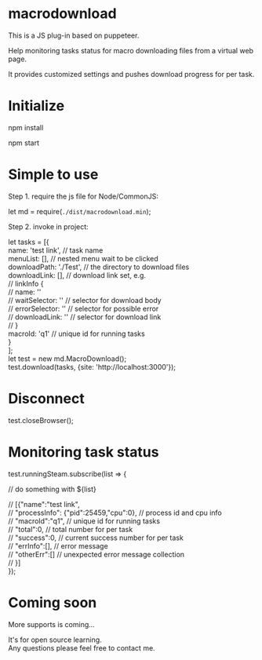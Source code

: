 # macrodownload
This is a JS plug-in based on puppeteer.   

Help monitoring tasks status for macro downloading files from a virtual web page.  

It provides customized settings and pushes download progress for per task.  

# Initialize

npm install  

npm start  

# Simple to use

Step 1. require the js file for Node/CommonJS:    

let md = require(`./dist/macrodownload.min`);   

Step 2. invoke in project: 

let tasks = [{  
                    name: 'test link',       // task name  
                    menuList: [],            // nested menu wait to be clicked   
                    downloadPath: './Test',  // the directory to download files  
                    downloadLink: [],        // download link set, e.g.   
                                             // linkInfo {  
                                             //       name: ''                
                                             //       waitSelector: ''    // selector for download body  
                                             //       errorSelector: ''   // selector for possible error  
                                             //       downloadLink: ''    // selector for download link  
                                             //   }  
                    macroId: 'q1'            // unique id for running tasks  
                }  
                ];  
let test = new md.MacroDownload();  
test.download(tasks, {site: 'http://localhost:3000'});  

# Disconnect  
test.closeBrowser();  

# Monitoring task status  

test.runningSteam.subscribe(list => {  

// do something with ${list}  

// [{"name":"test link",  
//     "processInfo": {"pid":25459,"cpu":0},   // process id and cpu info  
//     "macroId":"q1",      // unique id for running tasks  
//     "total":0,           // total number for per task   
//     "success":0,         // current success number for per task   
//     "errInfo":[],        // error message  
//     "otherErr":[]        // unexpected error message collection   
// }]   
});  


# Coming soon  

More supports is coming...    

It's for open source learning.   
Any questions please feel free to contact me.
